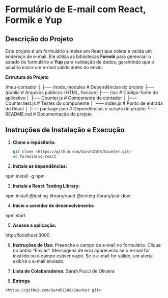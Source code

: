 # Formulário de E-mail com React, Formik e Yup

## Descrição do Projeto

Este projeto é um formulário simples em React que coleta e valida um endereço de e-mail. Ele utiliza as bibliotecas **Formik** para gerenciar o estado do formulário e **Yup** para validação de dados, garantindo que o usuário insira um e-mail válido antes do envio.

**Estrutura do Projeto**

/meu-contador
│
├── /node_modules      # Dependências do projeto
├── /public            # Arquivos públicos (HTML, favicon)
├── /src               # Código-fonte do aplicativo
│   ├── Counter.js     # Componente de contador
│   ├── Counter.test.js # Testes do componente
│   └── index.js       # Ponto de entrada do React
│
├── package.json       # Dependências e scripts do projeto
└── README.md          # Documentação do projeto

## Instruções de Instalação e Execução

1. **Clone o repósitorio:**

   ```bash
   git clone <https://github.com/Sarah2108/Counter.git>
   cd formulario-react

2. **Instale as dependências:**

npm install -g npm

3. **Instale a React Testing Library:**

npm install @testing-library/react @testing-library/jest-dom

4. **Inicie o servidor de desenvolvimento:**

npm start

5. **Acesse a aplicação:** 

http://localhost:3000

6. **Instruções de Uso:**
Preencha o campo de e-mail no formulário.
Clique no botão "Enviar".
Mensagens de erro aparecerão se o e-mail for inválido ou o campo estiver vazio.
Se o e-mail for válido, um alerta exibirá o e-mail enviado.

6. **Lista de Colaboradores:**
Sarah Pucci de Oliveira

7. **Entrega**

`<https://github.com/Sarah2108/Counter.git>`


